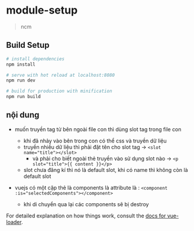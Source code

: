 # module-setup

> ncm

## Build Setup

``` bash
# install dependencies
npm install

# serve with hot reload at localhost:8080
npm run dev

# build for production with minification
npm run build
```
## nội dung
- muốn truyền tag từ bên ngoài file con thì dùng slot tag trong file con
    + khi đã nhảy vào bên trong con có thể css và truyền dữ liệu
    + truyền nhiều dữ liệu thì phải đặt tên cho slot tag ->  `<slot name="title"></slot>`
        - và phải cho biết ngoài thẻ truyền vào sử dụng slot nào -> `<p slot="title">{{ content }}</p>`
    + slot chưa đăng kí thì nó là default slot, khi có name thì không còn là default slot

- vuejs có một cặp thẻ là components là attribute là : `<component :is="selectedComponents"></component>`
    + khi di chuyển qua lại các components sẽ bị destroy

For detailed explanation on how things work, consult the [docs for vue-loader](http://vuefjs.github.io/vue-loader).
